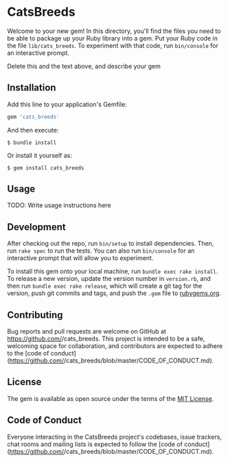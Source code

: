 # CatsBreeds

Welcome to your new gem! In this directory, you'll find the files you need to be able to package up your Ruby library into a gem. Put your Ruby code in the file `lib/cats_breeds`. To experiment with that code, run `bin/console` for an interactive prompt.

 Delete this and the text above, and describe your gem

## Installation

Add this line to your application's Gemfile:

```ruby
gem 'cats_breeds'
```

And then execute:

    $ bundle install

Or install it yourself as:

    $ gem install cats_breeds

## Usage

TODO: Write usage instructions here

## Development

After checking out the repo, run `bin/setup` to install dependencies. Then, run `rake spec` to run the tests. You can also run `bin/console` for an interactive prompt that will allow you to experiment.

To install this gem onto your local machine, run `bundle exec rake install`. To release a new version, update the version number in `version.rb`, and then run `bundle exec rake release`, which will create a git tag for the version, push git commits and tags, and push the `.gem` file to [rubygems.org](https://rubygems.org).

## Contributing

Bug reports and pull requests are welcome on GitHub at https://github.com/<github username>/cats_breeds. This project is intended to be a safe, welcoming space for collaboration, and contributors are expected to adhere to the [code of conduct](https://github.com/<github username>/cats_breeds/blob/master/CODE_OF_CONDUCT.md).


## License

The gem is available as open source under the terms of the [MIT License](https://opensource.org/licenses/MIT).

## Code of Conduct

Everyone interacting in the CatsBreeds project's codebases, issue trackers, chat rooms and mailing lists is expected to follow the [code of conduct](https://github.com/<github username>/cats_breeds/blob/master/CODE_OF_CONDUCT.md).
